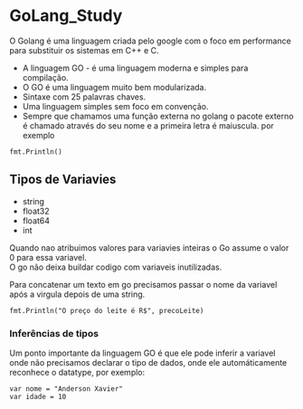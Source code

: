 # GoLang_Study
O Golang é uma linguagem criada pelo google com o foco em performance para substituir os sistemas em C++ e C.

* A linguagem GO - é uma linguagem moderna e simples para compilação.
* O GO é uma linguagem muito bem modularizada.
* Sintaxe com 25 palavras chaves.
* Uma linguagem simples sem foco em convenção.
* Sempre que chamamos uma função externa no golang o pacote externo é chamado através do seu nome e a primeira letra é maiuscula. por exemplo 
```	
fmt.Println()
```
## Tipos de Variavies

* string 
* float32
* float64
* int

Quando nao atribuimos valores para variavies inteiras o Go assume o valor 0 para essa variavel.
<br> O go não deixa buildar codigo com variaveis inutilizadas.<br>

Para concatenar um texto em go precisamos passar o nome da variavel após a virgula depois de uma string.
```
fmt.Println("O preço do leite é R$", precoLeite)
```
### Inferências de tipos

Um ponto importante da linguagem GO é que ele pode inferir a variavel onde não precisamos declarar o tipo de dados, onde ele automáticamente reconhece o datatype, por exemplo:
```
var nome = "Anderson Xavier"
var idade = 10
```

